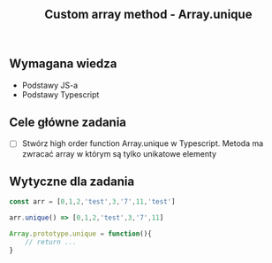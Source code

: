 <h2 align="center">Custom array method - Array.unique </h2>

<br>

## Wymagana wiedza

- Podstawy JS-a
- Podstawy Typescript

## Cele główne zadania

* [ ] Stwórz high order function Array.unique w Typescript. Metoda ma zwracać array w którym są tylko unikatowe elementy

## Wytyczne dla zadania

```javascript
const arr = [0,1,2,'test',3,'7',11,'test']

arr.unique() => [0,1,2,'test',3,'7',11]

Array.prototype.unique = function(){
    // return ...
}
```
